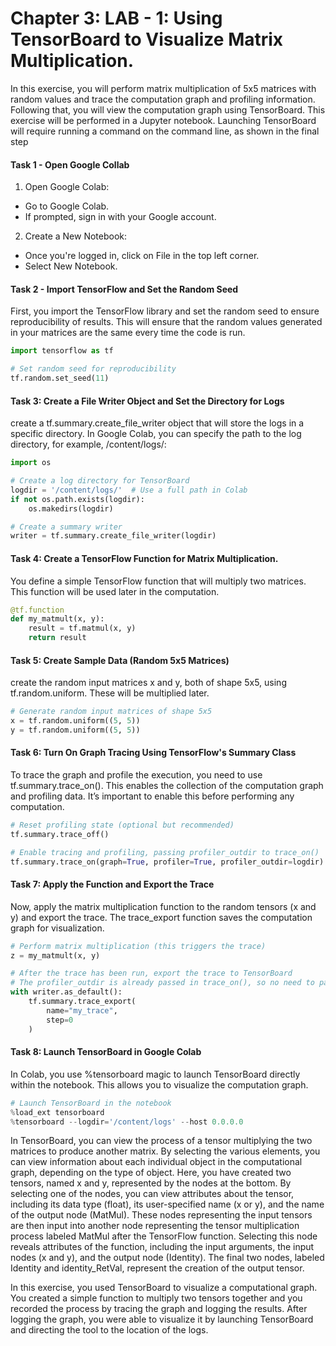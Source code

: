 # Chapter 3: LAB - 1: Using TensorBoard to Visualize Matrix Multiplication.

In this exercise, you will perform matrix multiplication of 5x5 matrices with random values and trace the computation graph and profiling information. Following that, you will view the computation graph using TensorBoard. This exercise will be performed in a Jupyter notebook. Launching TensorBoard will require running a command on the command line, as shown in the final step

#### Task 1 - Open Google Collab

1. Open Google Colab:

- Go to Google Colab.
- If prompted, sign in with your Google account.

2. Create a New Notebook:
- Once you're logged in, click on File in the top left corner.
- Select New Notebook.

#### Task 2 - Import TensorFlow and Set the Random Seed

First, you import the TensorFlow library and set the random seed to ensure reproducibility of results. This will ensure that the random values generated in your matrices are the same every time the code is run.

```python
import tensorflow as tf

# Set random seed for reproducibility
tf.random.set_seed(11)


```

#### Task 3: Create a File Writer Object and Set the Directory for Logs

create a tf.summary.create_file_writer object that will store the logs in a specific directory. In Google Colab, you can specify the path to the log directory, for example, /content/logs/:

```python
import os

# Create a log directory for TensorBoard
logdir = '/content/logs/'  # Use a full path in Colab
if not os.path.exists(logdir):
    os.makedirs(logdir)

# Create a summary writer
writer = tf.summary.create_file_writer(logdir)

```

#### Task 4: Create a TensorFlow Function for Matrix Multiplication. 

You define a simple TensorFlow function that will multiply two matrices. This function will be used later in the computation.


```python
@tf.function
def my_matmult(x, y):
    result = tf.matmul(x, y)
    return result
```

#### Task 5: Create Sample Data (Random 5x5 Matrices)

create the random input matrices x and y, both of shape 5x5, using tf.random.uniform. These will be multiplied later.

```python
# Generate random input matrices of shape 5x5
x = tf.random.uniform((5, 5))
y = tf.random.uniform((5, 5))

```

#### Task 6:  Turn On Graph Tracing Using TensorFlow's Summary Class

To trace the graph and profile the execution, you need to use tf.summary.trace_on(). This enables the collection of the computation graph and profiling data. It’s important to enable this before performing any computation.


```python
# Reset profiling state (optional but recommended)
tf.summary.trace_off()

# Enable tracing and profiling, passing profiler_outdir to trace_on()
tf.summary.trace_on(graph=True, profiler=True, profiler_outdir=logdir)

```

#### Task 7: Apply the Function and Export the Trace

Now, apply the matrix multiplication function to the random tensors (x and y) and export the trace. The trace_export function saves the computation graph for visualization.

```python
# Perform matrix multiplication (this triggers the trace)
z = my_matmult(x, y)

# After the trace has been run, export the trace to TensorBoard
# The profiler_outdir is already passed in trace_on(), so no need to pass it in trace_export()
with writer.as_default():
    tf.summary.trace_export(
        name="my_trace",
        step=0
    )


```

#### Task 8: Launch TensorBoard in Google Colab

In Colab, you use %tensorboard magic to launch TensorBoard directly within the notebook. This allows you to visualize the computation graph.

```python
# Launch TensorBoard in the notebook
%load_ext tensorboard
%tensorboard --logdir='/content/logs' --host 0.0.0.0


```

In TensorBoard, you can view the process of a tensor multiplying the two matrices to produce another matrix. By selecting the various elements, you can view information about each individual object in the computational graph, depending on the type of object. Here, you have created two tensors, named x and y, represented by the nodes at the bottom. By selecting one of the nodes, you can view attributes about the tensor, including its data type (float), its user-specified name (x or y), and the name of the output node (MatMul). These nodes representing the input tensors are then input into another node representing the tensor multiplication process labeled MatMul after the TensorFlow function. Selecting this node reveals attributes of the function, including the input arguments, the input nodes (x and y), and the output node (Identity). The final two nodes, labeled Identity and identity_RetVal, represent the creation of the output tensor.

In this exercise, you used TensorBoard to visualize a computational graph. You created a simple function to multiply two tensors together and you recorded the process by tracing the graph and logging the results. After logging the graph, you were able to visualize it by launching TensorBoard and directing the tool to the location of the logs.


